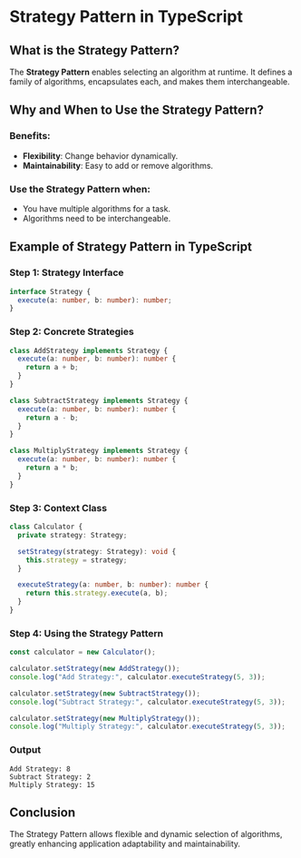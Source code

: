# Strategy Pattern in TypeScript

## What is the Strategy Pattern?

The **Strategy Pattern** enables selecting an algorithm at runtime. It defines a family of algorithms, encapsulates each, and makes them interchangeable.

## Why and When to Use the Strategy Pattern?

### Benefits:
- **Flexibility**: Change behavior dynamically.
- **Maintainability**: Easy to add or remove algorithms.

### Use the Strategy Pattern when:
- You have multiple algorithms for a task.
- Algorithms need to be interchangeable.

## Example of Strategy Pattern in TypeScript

### Step 1: Strategy Interface

```typescript
interface Strategy {
  execute(a: number, b: number): number;
}
```

### Step 2: Concrete Strategies

```typescript
class AddStrategy implements Strategy {
  execute(a: number, b: number): number {
    return a + b;
  }
}

class SubtractStrategy implements Strategy {
  execute(a: number, b: number): number {
    return a - b;
  }
}

class MultiplyStrategy implements Strategy {
  execute(a: number, b: number): number {
    return a * b;
  }
}
```

### Step 3: Context Class

```typescript
class Calculator {
  private strategy: Strategy;

  setStrategy(strategy: Strategy): void {
    this.strategy = strategy;
  }

  executeStrategy(a: number, b: number): number {
    return this.strategy.execute(a, b);
  }
}
```

### Step 4: Using the Strategy Pattern

```typescript
const calculator = new Calculator();

calculator.setStrategy(new AddStrategy());
console.log("Add Strategy:", calculator.executeStrategy(5, 3));

calculator.setStrategy(new SubtractStrategy());
console.log("Subtract Strategy:", calculator.executeStrategy(5, 3));

calculator.setStrategy(new MultiplyStrategy());
console.log("Multiply Strategy:", calculator.executeStrategy(5, 3));
```

### Output
```
Add Strategy: 8
Subtract Strategy: 2
Multiply Strategy: 15
```

## Conclusion

The Strategy Pattern allows flexible and dynamic selection of algorithms, greatly enhancing application adaptability and maintainability.